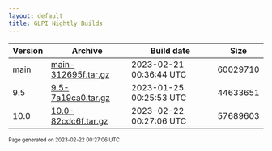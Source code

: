 ```yaml
---
layout: default
title: GLPI Nightly Builds
---
```


Version|Archive|Build date|Size
---|---|---|---
main|[main-312695f.tar.gz](main-312695f.tar.gz)|2023-02-21 00:36:44 UTC|60029710
9.5|[9.5-7a19ca0.tar.gz](9.5-7a19ca0.tar.gz)|2023-01-25 00:25:53 UTC|44633651
10.0|[10.0-82cdc6f.tar.gz](10.0-82cdc6f.tar.gz)|2023-02-22 00:27:06 UTC|57689603

<font size="1">Page generated on 2023-02-22 00:27:06 UTC</font>

